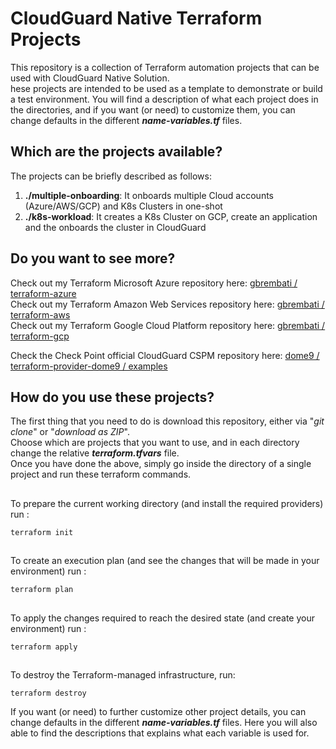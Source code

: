 
# CloudGuard Native Terraform Projects
This repository is a collection of Terraform automation projects that can be used with CloudGuard Native Solution.    
hese projects are intended to be used as a template to demonstrate or build a test environment. You will find a description of what each project does in the directories, and if you want (or need) to customize them, you can change defaults in the different __*name-variables.tf*__ files. 

## Which are the projects available?
The projects can be briefly described as follows:
1. **./multiple-onboarding**: It onboards multiple Cloud accounts (Azure/AWS/GCP) and K8s Clusters in one-shot
2. **./k8s-workload**: It creates a K8s Cluster on GCP, create an application and the onboards the cluster in CloudGuard

## Do you want to see more? 
Check out my Terraform Microsoft Azure repository here: [gbrembati / terraform-azure](https://github.com/gbrembati/terraform-azure)   
Check out my Terraform Amazon Web Services repository here: [gbrembati / terraform-aws](https://github.com/gbrembati/terraform-aws)   
Check out my Terraform Google Cloud Platform repository here: [gbrembati / terraform-gcp](https://github.com/gbrembati/terraform-gcp)    
   
Check the Check Point official CloudGuard CSPM repository here: [dome9 / terraform-provider-dome9 / examples](https://github.com/dome9/terraform-provider-dome9/tree/master/examples)


## How do you use these projects?
The first thing that you need to do is download this repository, either via "*git clone*" or "*download as ZIP*".  
Choose which are projects that you want to use, and in each directory change the relative __*terraform.tfvars*__ file.   
Once you have done the above, simply go inside the directory of a single project and run these terraform commands.

##
To prepare the current working directory (and install the required providers) run :
```hcl
terraform init 
```
##
To create an execution plan (and see the changes that will be made in your environment) run :
```hcl
terraform plan
``` 
##
To apply the changes required to reach the desired state (and create your environment) run :
```hcl
terraform apply
```
## 
To destroy the Terraform-managed infrastructure, run:
```hcl
terraform destroy
```

If you want (or need) to further customize other project details, you can change defaults in the different __*name-variables.tf*__ files.
Here you will also able to find the descriptions that explains what each variable is used for.

